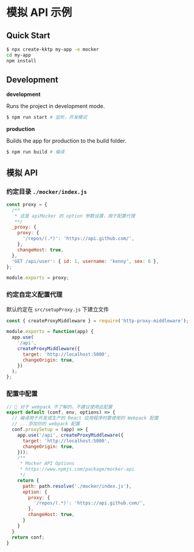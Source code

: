 模拟 API 示例
====

## Quick Start

```bash
$ npx create-kktp my-app -e mocker
cd my-app
npm install
```

## Development

**development**

Runs the project in development mode.  

```bash
$ npm run start # 监听，开发模式
```

**production**

Builds the app for production to the build folder.

```bash
$ npm run build # 编译
```

## 模拟 API

### 约定目录 `./mocker/index.js`

```js
const proxy = {
  /** 
   * 这是 apiMocker 的 option 参数设置，用于配置代理
   **/
  _proxy: {
    proxy: {
      '/repos/(.*)': 'https://api.github.com/',
    },
    changeHost: true,
  },
  'GET /api/user': { id: 1, username: 'kenny', sex: 6 },
};

module.exports = proxy;
```

### 约定自定义配置代理

默认约定在 `src/setupProxy.js` 下建立文件

```js
const { createProxyMiddleware } = require('http-proxy-middleware');

module.exports = function(app) {
  app.use(
    '/api',
    createProxyMiddleware({
      target: 'http://localhost:5000',
      changeOrigin: true,
    })
  );
};
```

### 配置中配置

```js
// 🚧 对于 webpack 不了解的，不建议使用此配置
export default (conf, env, options) => {
  // 编译用于开发或生产的 React 应用程序时要使用的 Webpack 配置
  // ...添加你的 webpack 配置
  conf.proxySetup = (app) => {
    app.use('/api', createProxyMiddleware({
      target: 'http://localhost:5000',
      changeOrigin: true,
    }));
    /**
     * Mocker API Options
     * https://www.npmjs.com/package/mocker-api
     */
    return {
      path: path.resolve('./mocker/index.js'),
      option: {
        proxy: {
          '/repos/(.*)': 'https://api.github.com/',
        },
        changeHost: true,
      }
    }
  }
  return conf;
}
```